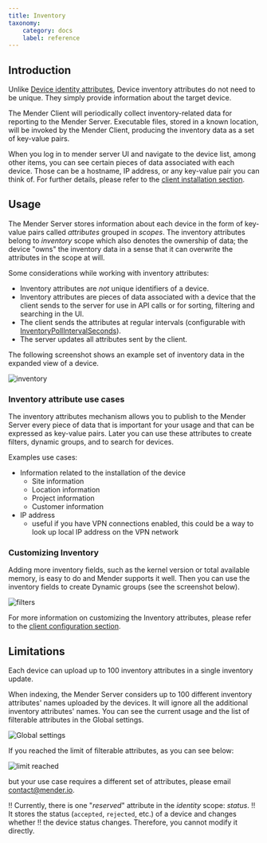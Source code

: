 ```yaml
---
title: Inventory
taxonomy:
    category: docs
    label: reference
---
```


## Introduction

Unlike [Device identity attributes](../07.Identity/docs.md), Device inventory attributes
do not need to be unique. They simply provide information about the target device.

The Mender Client will periodically collect inventory-related data for reporting
to the Mender Server. Executable files, stored in a known location, will be
invoked by the Mender Client, producing the inventory data as a set of key-value
pairs.

When you log in to mender server UI and navigate to the device list, among other items,
you can see certain pieces of data associated with each device. Those can be
a hostname, IP address, or any key-value pair you can think of. For further details,
please refer to the [client installation section](../../03.Client-installation/04.Inventory/docs.md).

## Usage

The Mender Server stores information about each device in the form of key-value pairs
called *attributes* grouped in *scopes*. The inventory attributes belong
to *inventory* scope which also denotes the ownership of data; the device
"owns" the inventory data in a sense that it can overwrite the attributes
in the scope at will.

Some considerations while working with inventory attributes:
* Inventory attributes are _not_ unique identifiers of a device.
* Inventory attributes are pieces of data associated with a device that the client
  sends to the server for use in API calls or for sorting, filtering and searching
  in the UI.
* The client sends the attributes at regular intervals
  (configurable with [InventoryPollIntervalSeconds](../../03.Client-installation/07.Configuration/50.Configuration-options/docs.md#InventoryPollIntervalSeconds)).
* The server updates all attributes sent by the client.

The following screenshot shows an example set of inventory data in the expanded view
of a device.

![inventory](inventory.png)

### Inventory attribute use cases

The inventory attributes mechanism allows you to publish to the Mender Server every
piece of data that is important for your usage and that can be expressed as
key-value pairs. Later you can use these attributes to create filters, dynamic groups,
and to search for devices.

Examples use cases:
* Information related to the installation of the device
  * Site information
  * Location information
  * Project information
  * Customer information
* IP address
  * useful if you have VPN connections enabled, this could be a way to look up local IP address on the VPN network

### Customizing Inventory

Adding more inventory fields, such as the kernel version or total available
memory, is easy to do and Mender supports it well. Then you can use the inventory
fields to create Dynamic groups (see the screenshot below).

![filters](filters.png)

For more information on customizing the Inventory attributes,
please refer to the [client configuration section](../../03.Client-installation/04.Inventory/docs.md).

## Limitations

Each device can upload up to 100 inventory attributes in a single inventory update.

When indexing, the Mender Server considers up to 100 different inventory attributes' names
uploaded by the devices. It will ignore all the additional inventory attributes' names.
You can see the current usage and the list of filterable attributes in the Global settings.

![Global settings](global-settings.png)

If you reached the limit of filterable attributes, as you can see below:

![limit reached](limit-reached.png)

but your use case requires a different set of attributes, please email [contact@mender.io](mailto:contact@mender.io).

!! Currently, there is one "_reserved_" attribute in the *identity* scope: _status_.
!! It stores the status (`accepted`, `rejected`, etc.) of a device and changes whether
!! the device status changes. Therefore, you cannot modify it directly.

